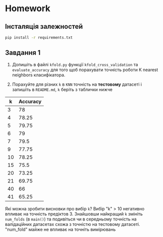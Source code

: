 # Homework


## Інсталяція залежностей

```bash
pip install -r requirements.txt
```


## Завдання 1

1. Допишіть в файлі `kfold.py` функції `kfold_cross_validation` та `evaluate_accuracy` для того щоб порахувати точність роботи K nearest neighbors класифікатора.

2. Порахуйте для різних `k` в `KNN` точність на **тестовому** датасеті і запишіть в `README.md`, `k` беріть з таблички нижче

 k | Accuracy
---|----------
 3 | 78
 4 | 78.25
 5 | 79.75
 6 | 79
 7 | 79.5
 9 | 77.75
10 | 78.25
15 | 75.5
20 | 73.25
21 | 69.75
40 | 66
41 | 65.25

Які можна зробити висновки про вибір `k`?
Вибір "k" > 10 негативно впливає на точність предіктов 
3. Знайшовши найкращий `k` змініть `num_folds` (в `main()`) та подивіться чи в середньому точність на валідаційних датасетах схожа з точністю на тестовому датасеті.
"num_fold" майже не впливає на точніть вимірювань
